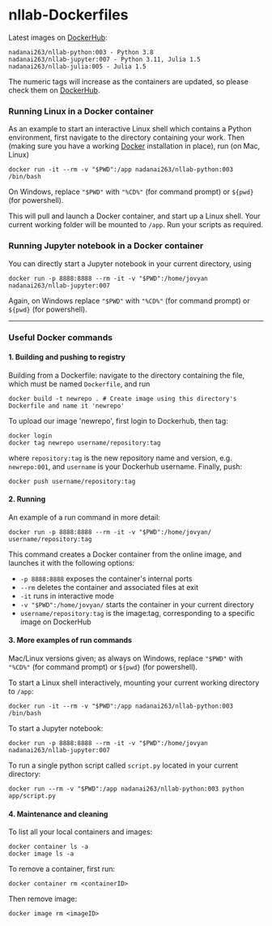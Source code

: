 # nllab-Dockerfiles

Latest images on [DockerHub](https://hub.docker.com/):

	nadanai263/nllab-python:003 - Python 3.8
	nadanai263/nllab-jupyter:007 - Python 3.11, Julia 1.5
	nadanai263/nllab-julia:005 - Julia 1.5

The numeric tags will increase as the containers are updated, so please check them on [DockerHub](https://hub.docker.com/). 

### Running Linux in a Docker container

As an example to start an interactive Linux shell which contains a Python environment, first navigate to the directory containing your work. Then (making sure you have a working [Docker](https://www.docker.com) installation in place), run (on Mac, Linux)

	docker run -it --rm -v "$PWD":/app nadanai263/nllab-python:003 /bin/bash

On Windows, replace `"$PWD"` with `"%CD%"` (for command prompt) or `${pwd}` (for powershell).

This will pull and launch a Docker container, and start up a Linux shell. Your current working folder will be mounted to `/app`. Run your scripts as required.

### Running Jupyter notebook in a Docker container

You can directly start a Jupyter notebook in your current directory, using

	docker run -p 8888:8888 --rm -it -v "$PWD":/home/jovyan nadanai263/nllab-jupyter:007

Again, on Windows replace `"$PWD"` with `"%CD%"` (for command prompt) or `${pwd}` (for powershell).

---

### Useful Docker commands

#### 1. Building and pushing to registry

Building from a Dockerfile: navigate to the directory containing the file, which must be named `Dockerfile`, and run 

	docker build -t newrepo . # Create image using this directory's Dockerfile and name it 'newrepo'

To upload our image 'newrepo', first login to Dockerhub, then tag:

	docker login
	docker tag newrepo username/repository:tag

where `repository:tag` is the new repository name and version, e.g. `newrepo:001`, and `username` is your Dockerhub username. Finally, push:

	docker push username/repository:tag

#### 2. Running

An example of a run command in more detail: 

`docker run -p 8888:8888 --rm -it -v "$PWD":/home/jovyan/ username/repository:tag`

This command creates a Docker container from the online image, and launches it with the following options:
* `-p 8888:8888` exposes the container's internal ports
* `--rm` deletes the container and associated files at exit
* `-it` runs in interactive mode
* `-v "$PWD":/home/jovyan/` starts the container in your current directory
* `username/repository:tag` is the image:tag, corresponding to a specific image on DockerHub

#### 3. More examples of run commands

Mac/Linux versions given; as always on Windows, replace `"$PWD"` with `"%CD%"` (for command prompt) or `${pwd}` (for powershell).

To start a Linux shell interactively, mounting your current working directory to `/app`:

	docker run -it --rm -v "$PWD":/app nadanai263/nllab-python:003 /bin/bash

To start a Jupyter notebook:

	docker run -p 8888:8888 --rm -it -v "$PWD":/home/jovyan nadanai263/nllab-jupyter:007

To run a single python script called `script.py` located in your current directory:

	docker run --rm -v "$PWD":/app nadanai263/nllab-python:003 python app/script.py


#### 4. Maintenance and cleaning

To list all your local containers and images:

	docker container ls -a
	docker image ls -a

To remove a container, first run:

	docker container rm <containerID>

Then remove image:

	docker image rm <imageID>
